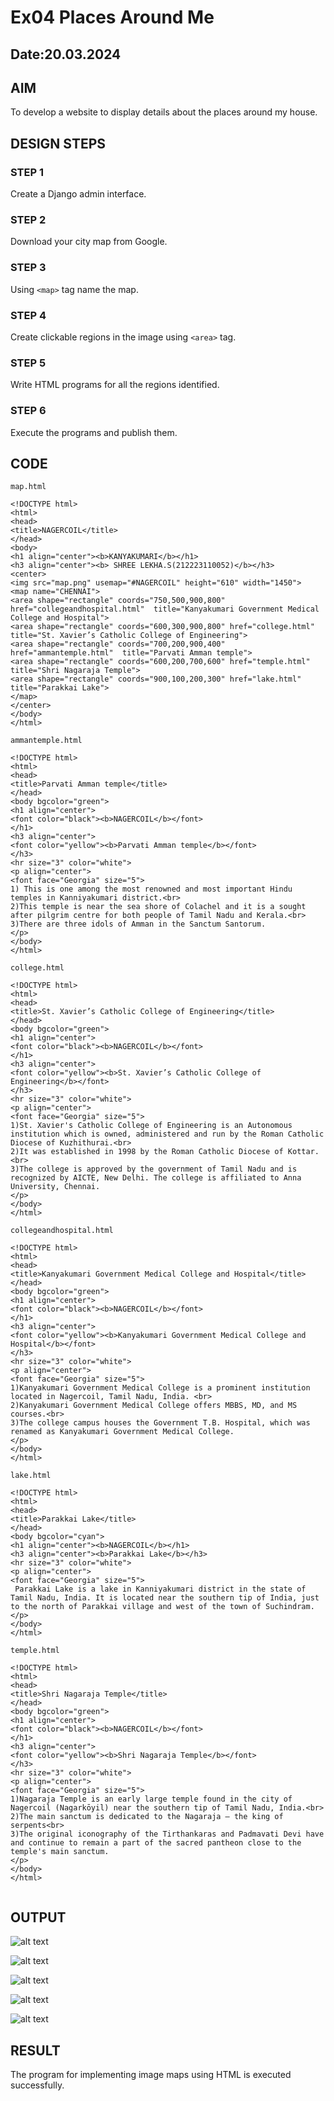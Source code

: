# Ex04 Places Around Me
## Date:20.03.2024

## AIM
To develop a website to display details about the places around my house.

## DESIGN STEPS

### STEP 1
Create a Django admin interface.

### STEP 2
Download your city map from Google.

### STEP 3
Using ```<map>``` tag name the map.

### STEP 4
Create clickable regions in the image using ```<area>``` tag.

### STEP 5
Write HTML programs for all the regions identified.

### STEP 6
Execute the programs and publish them.

## CODE
```
map.html

<!DOCTYPE html>
<html>
<head>
<title>NAGERCOIL</title>
</head>
<body>
<h1 align="center"><b>KANYAKUMARI</b></h1>
<h3 align="center"><b> SHREE LEKHA.S(212223110052)</b></h3>
<center>
<img src="map.png" usemap="#NAGERCOIL" height="610" width="1450">
<map name="CHENNAI">
<area shape="rectangle" coords="750,500,900,800" href="collegeandhospital.html"  title="Kanyakumari Government Medical College and Hospital">
<area shape="rectangle" coords="600,300,900,800" href="college.html"  title="St. Xavier’s Catholic College of Engineering">
<area shape="rectangle" coords="700,200,900,400" href="ammantemple.html"  title="Parvati Amman temple">
<area shape="rectangle" coords="600,200,700,600" href="temple.html"  title="Shri Nagaraja Temple">
<area shape="rectangle" coords="900,100,200,300" href="lake.html"  title="Parakkai Lake">
</map>
</center>
</body>
</html>

```
```
ammantemple.html

<!DOCTYPE html>
<html>
<head>
<title>Parvati Amman temple</title>
</head>
<body bgcolor="green">
<h1 align="center">
<font color="black"><b>NAGERCOIL</b></font>
</h1>
<h3 align="center">
<font color="yellow"><b>Parvati Amman temple</b></font>
</h3>
<hr size="3" color="white">
<p align="center">
<font face="Georgia" size="5">
1) This is one among the most renowned and most important Hindu temples in Kanniyakumari district.<br>
2)This temple is near the sea shore of Colachel and it is a sought after pilgrim centre for both people of Tamil Nadu and Kerala.<br>
3)There are three idols of Amman in the Sanctum Santorum.
</p>
</body>
</html>

```
```
college.html

<!DOCTYPE html>
<html>
<head>
<title>St. Xavier’s Catholic College of Engineering</title>
</head>
<body bgcolor="green">
<h1 align="center">
<font color="black"><b>NAGERCOIL</b></font>
</h1>
<h3 align="center">
<font color="yellow"><b>St. Xavier’s Catholic College of Engineering</b></font>
</h3>
<hr size="3" color="white">
<p align="center">
<font face="Georgia" size="5">
1)St. Xavier's Catholic College of Engineering is an Autonomous institution which is owned, administered and run by the Roman Catholic Diocese of Kuzhithurai.<br>
2)It was established in 1998 by the Roman Catholic Diocese of Kottar.<br>
3)The college is approved by the government of Tamil Nadu and is recognized by AICTE, New Delhi. The college is affiliated to Anna University, Chennai.
</p>
</body>
</html>

```
```
collegeandhospital.html

<!DOCTYPE html>
<html>
<head>
<title>Kanyakumari Government Medical College and Hospital</title>
</head>
<body bgcolor="green">
<h1 align="center">
<font color="black"><b>NAGERCOIL</b></font>
</h1>
<h3 align="center">
<font color="yellow"><b>Kanyakumari Government Medical College and Hospital</b></font>
</h3>
<hr size="3" color="white">
<p align="center">
<font face="Georgia" size="5">
1)Kanyakumari Government Medical College is a prominent institution located in Nagercoil, Tamil Nadu, India. <br>
2)Kanyakumari Government Medical College offers MBBS, MD, and MS courses.<br>
3)The college campus houses the Government T.B. Hospital, which was renamed as Kanyakumari Government Medical College.
</p>
</body>
</html>

```

```
lake.html

<!DOCTYPE html>
<html>
<head>
<title>Parakkai Lake</title>
</head>
<body bgcolor="cyan">
<h1 align="center"><b>NAGERCOIL</b></h1>
<h3 align="center"><b>Parakkai Lake</b></h3>
<hr size="3" color="white">
<p align="center">
<font face="Georgia" size="5">
 Parakkai Lake is a lake in Kanniyakumari district in the state of Tamil Nadu, India. It is located near the southern tip of India, just to the north of Parakkai village and west of the town of Suchindram.
</p>
</body>
</html>

```

```
temple.html

<!DOCTYPE html>
<html>
<head>
<title>Shri Nagaraja Temple</title>
</head>
<body bgcolor="green">
<h1 align="center">
<font color="black"><b>NAGERCOIL</b></font>
</h1>
<h3 align="center">
<font color="yellow"><b>Shri Nagaraja Temple</b></font>
</h3>
<hr size="3" color="white">
<p align="center">
<font face="Georgia" size="5">
1)Nagaraja Temple is an early large temple found in the city of Nagercoil (Nagarkōyil) near the southern tip of Tamil Nadu, India.<br>
2)The main sanctum is dedicated to the Nagaraja – the king of serpents<br>
3)The original iconography of the Tirthankaras and Padmavati Devi have and continue to remain a part of the sacred pantheon close to the temple's main sanctum.
</p>
</body>
</html>


```
## OUTPUT

![alt text](shree/mapapp/static/ammantemple.png)

![alt text](shree/mapapp/static/college.png)

![alt text](shree/mapapp/static/collegeandhospital.png)

![alt text](shree/mapapp/static/lake.png)

![alt text](shree/mapapp/static/temple.png)


## RESULT
The program for implementing image maps using HTML is executed successfully.
